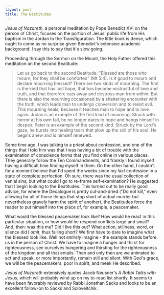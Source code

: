 ```yaml
---
layout: post
title: The Beatitudes
---
```


_Jesus of Nazareth_, a personal meditation by Pope Benedict XVI on the person of
Christ, focuses on the portion of Jesus' public life from His baptism in the
Jordan to the Transfiguration. The little book is dense, which ought to come as
no surprise given Benedict's extensive academic background. I say this to say
that it's slow going. 

Proceeding through the Sermon on the Mount, the Holy Father offered this
meditation on the second Beatitude:

> Let us go back to the second Beatitude: "Blessed are those who mourn, for they
shall be comforted" (Mt 5:4). Is it good to mourn and declare mourning blessed?
There are two kinds of mourning. The first is the kind that has lost hope, that
has become mistrustful of love and truth, and that therefore eats away and
destroys man from within. But there is also the mourning occasioned by a
shattering encounter with the truth, which leads man to undergo conversion and
to resist evil. This mourning heals, because it teaches man to hope and to love
again. Judas is an example of the first kind of mourning: Struck with horror at
his own fall, he no longer dares to hope and hangs himself in despair. Peter is
an example of the second kind: Struck by the Lord's gaze, he bursts into healing
tears that plow up the soil of his soul. He begins anew and is himself renewed.

Some time ago, I was talking to a priest about confession, and one of the things
that I told him was that I was having a bit of trouble with the examination of
conscience forms that you find online in various places. They generally follow
the Ten Commandments, and frankly I found myself having a difficult time finding
myself in them. On the other hand, I couldn't for a moment believe that I'd
spent the weeks since my _last_ confession in a state of complete perfection. Oh
sure, there was the usual collection of venial sins, but what could I go to
re-frame self-examination? He suggested that I begin looking to the Beatitudes.
This turned out to be really good advice, for where the Decalogue is pretty
cut-and-dried ("Do not kill," even allowing for all of those things that stop
short of actual murder but nevertheless gravely harm the spirit of another), the
Beatitudes force the reader to put himself into the place of, for example, a
peacemaker. 

What would the blessed peacemaker look like? How would he react in
this particular situation, or how would he respond conflicts large and small?
And, then: was this me? Did I live this out? What action, stillness, word, or
silence did I _omit_, thus falling short? We first have to dare to imagine what
the blessed look like. Well not _entirely_ imagine - the example stands before
us in the person of Christ. We have to imagine a hunger and thirst for
righteousness, see ourselves hungering and thirsting for the righteousness of
the kingdom and all that entails. Then and only then are we animated to act and
speak, or more importantly, remain still and silent. With God's grace, we will
be the peacemakers, poor in spirit, and meek He described.

_Jesus of Nazareth_ extensively quotes Jacob Neusner's _A Rabbi Talks with
Jesus_, which will probably wind up on my to-read list shortly. It seems to have
been favorably reviewed by Rabbi Jonathan Sacks and looks to be an excellent
follow-on to Sacks and Soloveitchik. 
